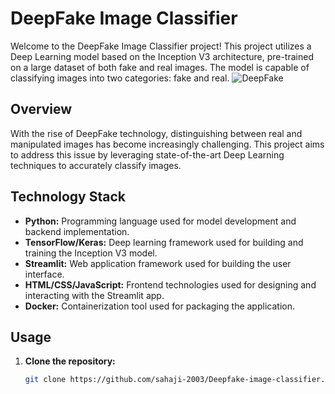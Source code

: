# DeepFake Image Classifier

Welcome to the DeepFake Image Classifier project! This project utilizes a Deep Learning model based on the Inception V3 architecture, pre-trained on a large dataset of both fake and real images. The model is capable of classifying images into two categories: fake and real.
![DeepFake](https://github.com/Sahaji-2003/DeepFake-image-classifier/assets/130205533/84fbdd93-caa0-4518-ba53-b3d3ed186bd2)

## Overview

With the rise of DeepFake technology, distinguishing between real and manipulated images has become increasingly challenging. This project aims to address this issue by leveraging state-of-the-art Deep Learning techniques to accurately classify images.

## Technology Stack

- **Python:** Programming language used for model development and backend implementation.
- **TensorFlow/Keras:** Deep learning framework used for building and training the Inception V3 model.
- **Streamlit:** Web application framework used for building the user interface.
- **HTML/CSS/JavaScript:** Frontend technologies used for designing and interacting with the Streamlit app.
- **Docker:** Containerization tool used for packaging the application.

## Usage

1. **Clone the repository:**

   ```bash
   git clone https://github.com/sahaji-2003/Deepfake-image-classifier.git
